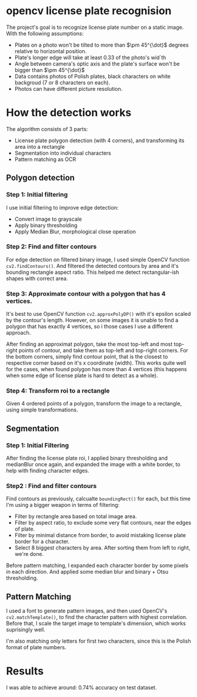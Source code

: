 # opencv license plate recognision
The project's goal is to recognize license plate number on a static image.
With the following assumptions:
- Plates on a photo won't be tilted to more than $\pm 45^{\dot}$ degrees relative to horizontal position.
- Plate's longer edge will take at least 0.33 of the photo's wid`th
- Angle between camera's optic axis and the plate's surface won't be bigger than $\pm 45^{\dot}$
- Data contains photos of Polish plates, black characters on white backgroud (7 or 8 characters on each).
- Photos can have different picture resolution.

# How the detection works
The algorithm consists of 3 parts:
- License plate polygon detection (with 4 corners), and transforming its area into a rectangle
- Segmentation into individual characters
- Pattern matching as OCR

## Polygon detection
### Step 1: Initial filtering
I use initial filtering to improve edge detection:
- Convert image to grayscale
- Apply binary thresholding
- Apply Median Blur, morphological close operation
### Step 2: Find and filter contours
For edge detection on filtered binary image, I used simple OpenCV function `cv2.findContours()`.
And filtered the detected contours by area and it's bounding rectangle aspect ratio.
This helped me detect rectangular-ish shapes with correct area.
### Step 3: Approximate contour with a polygon that has 4 vertices.
It's best to use OpenCV function `cv2.approxPolyDP()` with it's epsilon scaled by the contour's length.
However, on some images it is unable to find a polygon that has exactly 4 vertices, so i those cases I use a different approach.

After finding an approximat polygon, take the most top-left and most top-right points of contour, and take them as top-left and top-right corners.
For the bottom corners, simply find contour point, that is the closest to respective corner based on it's x coordinate (width).
This works quite well for the cases, when found polygon has more than 4 vertices (this happens when some edge of license plate is hard to detect as a whole).
### Step 4: Transform roi to a rectangle
Given 4 ordered points of a polygon, transform the image to a rectangle, using simple transformations.

## Segmentation
### Step 1: Initial Filtering
After finding the license plate roi, I applied binary thresholding and medianBlur once again, and expanded the image with a white border, to help with finding character edges.
### Step2 : Find and filter contours
Find contours as previously, calcualte `boundingRect()` for each, but this time I'm using a bigger weapon in terms of filtering:
- Filter by rectangle area based on total image area.
- Filter by aspect ratio, to exclude some very flat contours, near the edges of plate.
- Filter by minimal distance from border, to avoid mistaking license plate border for a character.
- Select 8 biggest characters by area.
After sorting them from left to right, we're done.

Before pattern matching, I expanded each character border by some pixels in each direction.
And applied some median blur and binary + Otsu thresholding.

## Pattern Matching
I used a font to generate pattern images, and then used OpenCV's `cv2.matchTemplate()`, to find the character pattern with highest correlation.
Before that, I scale the target image to template's dimension, which works suprisingly well.

I'm also matching only letters for first two characters, since this is the Polish format of plate numbers.
# Results
I was able to achieve around: $0.74\%$ accuracy on test dataset.

